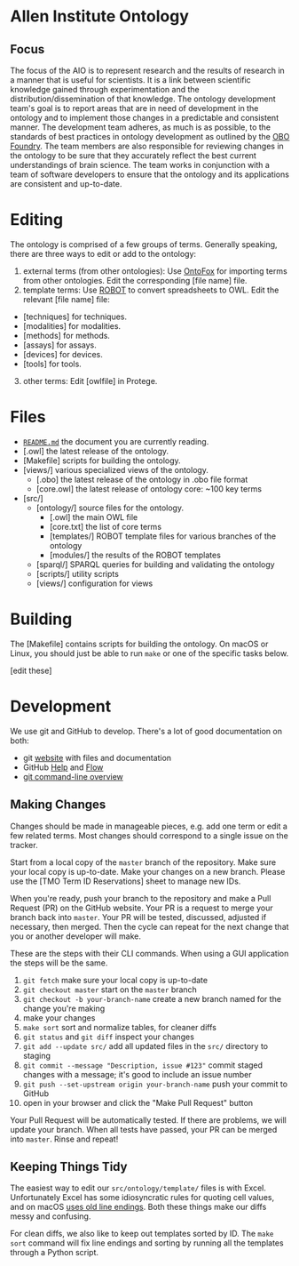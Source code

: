 # Allen Institute Ontology

## Focus 

The focus of the AIO is to represent research and the results of research in a manner that is useful for scientists. It is a link between scientific knowledge gained through experimentation and the distribution/dissemination of that knowledge. The ontology development team's goal is to report areas that are in need of development in the ontology and to implement those changes in a predictable and consistent manner. The development team adheres, as much is as possible, to the standards of best practices in ontology development as outlined by the [OBO Foundry](obofoundry.org). The team members are also responsible for reviewing changes in the ontology to be sure that they accurately reflect the best current understandings of brain science. The team works in conjunction with a team of software developers to ensure that the ontology and its applications are consistent and up-to-date. 

# Editing
The ontology is comprised of a few groups of terms. Generally speaking, there are three ways to edit or add to the ontology: 

1. external terms (from other ontologies): Use [OntoFox](http://ontofox.hegroup.org) for importing terms from other ontologies. Edit the corresponding [file name] file. 
2. template terms: Use [ROBOT](http://robot.obolibrary.org/template) to convert spreadsheets to OWL. Edit the relevant [file name] file:
  - [techniques] for techniques.
  - [modalities] for modalities.
  - [methods] for methods.
  - [assays] for assays. 
  - [devices] for devices.
  - [tools] for tools.
3. other terms: Edit [owlfile] in Protege.

# Files
- [`README.md`](README.md) the document you are currently reading. 
- [.owl] the latest release of the ontology.
- [Makefile] scripts for building the ontology.
- [views/] various specialized views of the ontology.
    - [.obo] the latest release of the ontology in .obo file format
    - [core.owl] the latest release of ontology core: ~100 key terms
- [src/]
    - [ontology/] source files for the ontology.
        - [.owl] the main OWL file
        - [core.txt] the list of core terms
        - [templates/] ROBOT template files for various branches of the ontology
        - [modules/] the results of the ROBOT templates
    - [sparql/] SPARQL queries for building and validating the ontology
    - [scripts/] utility scripts
    - [views/] configuration for views

# Building

The [Makefile] contains scripts for building the ontology. On macOS or Linux, you should just be able to run `make` or one of the specific tasks below.

[edit these]

# Development

We use git and GitHub to develop. There's a lot of good documentation on both:

- git [website](https://git-scm.com) with files and documentation
- GitHub [Help](https://help.github.com) and [Flow](https://guides.github.com/introduction/flow/)
- [git command-line overview](http://dont-be-afraid-to-commit.readthedocs.io/en/latest/git/commandlinegit.html)

## Making Changes

Changes should be made in manageable pieces, e.g. add one term or edit a few related terms. Most changes should correspond to a single issue on the tracker.

Start from a local copy of the `master` branch of the repository. Make sure your local copy is up-to-date. Make your changes on a new branch. Please use the [TMO Term ID Reservations] sheet to manage new IDs.

When you're ready, push your branch to the repository and make a Pull Request (PR) on the GitHub website. Your PR is a request to merge your branch back into `master`. Your PR will be tested, discussed, adjusted if necessary, then merged. Then the cycle can repeat for the next change that you or another developer will make.

These are the steps with their CLI commands. When using a GUI application the steps will be the same.

1. `git fetch` make sure your local copy is up-to-date
2. `git checkout master` start on the `master` branch
3. `git checkout -b your-branch-name` create a new branch named for the change you're making
4. make your changes
5. `make sort` sort and normalize tables, for cleaner diffs
6. `git status` and `git diff` inspect your changes
7. `git add --update src/` add all updated files in the `src/` directory to staging
8. `git commit --message "Description, issue #123"` commit staged changes with a message; it's good to include an issue number
9. `git push --set-upstream origin your-branch-name` push your commit to GitHub
10. open <link> in your browser and click the "Make Pull Request" button

Your Pull Request will be automatically tested. If there are problems, we will update your branch. When all tests have passed, your PR can be merged into `master`. Rinse and repeat!


## Keeping Things Tidy

The easiest way to edit our `src/ontology/template/` files is with Excel. Unfortunately Excel has some idiosyncratic rules for quoting cell values, and on macOS [uses old line endings](http://developmentality.wordpress.com/2010/12/06/excel-2008-for-macs-csv-bug/). Both these things make our diffs messy and confusing.

For clean diffs, we also like to keep out templates sorted by ID. The `make sort` command will fix line endings and sorting by running all the templates through a Python script.
